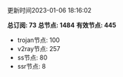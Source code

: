 更新时间2023-01-06 18:16:02

**总订阅: 73**
**总节点: 1484**
**有效节点: 445**
- trojan节点: 100
- v2ray节点: 257
- ss节点: 80
- ssr节点: 8
